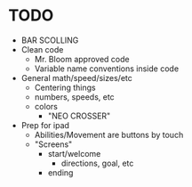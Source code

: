 # TODO
- BAR SCOLLING
- Clean code
    - Mr. Bloom approved code
    - Variable name conventions inside code
- General math/speed/sizes/etc
    - Centering things
    - numbers, speeds, etc
    - colors
        - "NEO CROSSER"
- Prep for ipad
    - Abilities/Movement are buttons by touch
    - "Screens"
        - start/welcome
            - directions, goal, etc
        - ending